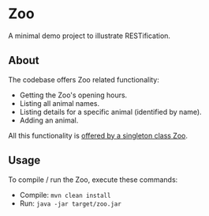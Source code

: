 # Zoo

A minimal demo project to illustrate RESTification.

## About

The codebase offers Zoo related functionality:

 * Getting the Zoo's opening hours.
 * Listing all animal names.
 * Listing details for a specific animal (identified by name).
 * Adding an animal.

All this functionality is [offered by a singleton class Zoo](https://kartoffelquadrat.github.io/Zoo/eu/kartoffelquadrat/zoo/Zoo.html).

## Usage

To compile / run the Zoo, execute these commands:

 * Compile: ```mvn clean install```
 * Run: ```java -jar target/zoo.jar```


